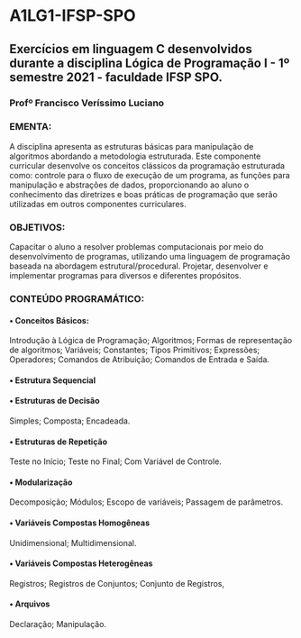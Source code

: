 # A1LG1-IFSP-SPO
## Exercícios em linguagem C desenvolvidos durante a disciplina Lógica de Programação I - 1º semestre 2021 - faculdade IFSP SPO.
### Profº Francisco Veríssimo Luciano

### EMENTA:
A disciplina apresenta as estruturas básicas para manipulação de algoritmos abordando a metodologia estruturada. Este componente curricular desenvolve os conceitos clássicos da
programação estruturada como: controle para o fluxo de execução de um programa, as funções para manipulação e abstrações de dados, proporcionando ao aluno o conhecimento das diretrizes e boas práticas de programação que serão utilizadas em outros componentes curriculares.

### OBJETIVOS:

Capacitar o aluno a resolver problemas computacionais por meio do desenvolvimento de programas, utilizando uma linguagem de programação baseada na abordagem
estrutural/procedural. Projetar, desenvolver e implementar programas para diversos e diferentes propósitos.

### CONTEÚDO PROGRAMÁTICO:

#### • Conceitos Básicos:
  Introdução à Lógica de Programação;
  Algoritmos;
  Formas de representação de algoritmos;
  Variáveis;
  Constantes; 
  Tipos Primitivos;
  Expressões;
  Operadores;
  Comandos de Atribuição;
  Comandos de Entrada e Saída.
  
#### • Estrutura Sequencial

#### • Estruturas de Decisão
  Simples;
  Composta;
  Encadeada.
  
#### • Estruturas de Repetição
  Teste no Início;
  Teste no Final;
  Com Variável de Controle.
  
#### • Modularização
  Decomposição;
  Módulos;
  Escopo de variáveis;
  Passagem de parâmetros.
  
#### • Variáveis Compostas Homogêneas
  Unidimensional;
  Multidimensional.
  
#### • Variáveis Compostas Heterogêneas
  Registros;
  Registros de Conjuntos;
  Conjunto de Registros,
  
#### • Arquivos
  Declaração;
  Manipulação.
